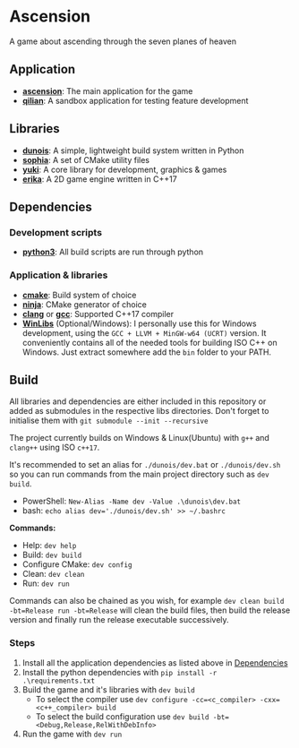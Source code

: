 # Ascension
A game about ascending through the seven planes of heaven

## Application
- [**ascension**](ascension/): The main application for the game
- [**qilian**](qilian/): A sandbox application for testing feature development
## Libraries
- [**dunois**](dunois/): A simple, lightweight build system written in Python
- [**sophia**](sophia/): A set of CMake utility files
- [**yuki**](yuki/): A core library for development, graphics & games
- [**erika**](erika/): A 2D game engine written in C++17

## Dependencies
### Development scripts
- [**python3**](https://www.python.org/downloads/): All build scripts are run through python

### Application & libraries
- [**cmake**](https://cmake.org/): Build system of choice
- [**ninja**](https://ninja-build.org/): CMake generator of choice
- [**clang**](https://clang.llvm.org/) or [**gcc**](https://gcc.gnu.org/): Supported C++17 compiler
- [**WinLibs**](https://winlibs.com/#download-release) (Optional/Windows): I personally use this for Windows development, using the `GCC + LLVM + MinGW-w64 (UCRT)` version. It conveniently contains all of the needed tools for building ISO C++ on Windows. Just extract somewhere add the `bin` folder to your PATH.

## Build
All libraries and dependencies are either included in this repository or added as submodules in the respective libs directories.
Don't forget to initialise them with `git submodule --init --recursive`

The project currently builds on Windows & Linux(Ubuntu) with `g++` and `clang++` using ISO `c++17`.

It's recommended to set an alias for `./dunois/dev.bat` or `./dunois/dev.sh` so you can run commands from the main project directory such as `dev build`.
- PowerShell: `New-Alias -Name dev -Value .\dunois\dev.bat`
- bash: `echo alias dev='./dunois/dev.sh' >> ~/.bashrc`

**Commands:**
- Help: `dev help`
- Build: `dev build`
- Configure CMake: `dev config`
- Clean: `dev clean`
- Run: `dev run`

Commands can also be chained as you wish, for example `dev clean build -bt=Release run -bt=Release` will clean the build files, then build the release version and finally run the release executable successively.

### Steps
1. Install all the application dependencies as listed above in [Dependencies](#dependencies)
1. Install the python dependencies with `pip install -r .\requirements.txt`
1. Build the game and it's libraries with `dev build`
    - To select the compiler use `dev configure -cc=<c_compiler> -cxx=<c++_compiler> build`
    - To select the build configuration use `dev build -bt=<Debug,Release,RelWithDebInfo>`
1. Run the game with `dev run`
